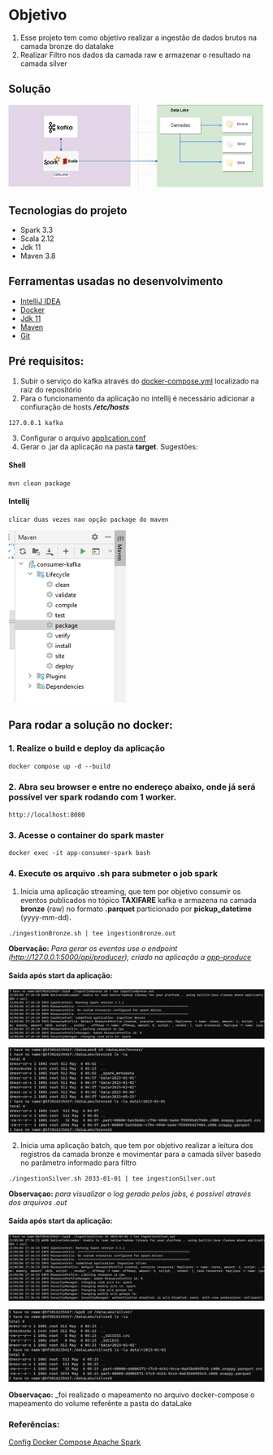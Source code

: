 # Objetivo

1. Esse projeto tem como objetivo realizar a ingestão de dados brutos na camada bronze do datalake
2. Realizar Filtro nos dados da camada raw e armazenar o resultado na camada silver


## Solução
![](doc/img.png)

## Tecnologias do projeto
- Spark 3.3
- Scala 2.12
- Jdk 11
- Maven 3.8

## Ferramentas usadas no desenvolvimento
- [IntelliJ IDEA](https://www.jetbrains.com/idea/download/download-thanks.html?platform=windows&code=IIC)
- [Docker](https://docs.docker.com/compose/install/)
- [Jdk 11](https://www.oracle.com/br/java/technologies/javase/jdk11-archive-downloads.html)
- [Maven](https://maven.apache.org/download.cgi)
- [Git](https://git-scm.com/downloads/)

## Pré requisitos:
1. Subir o serviço do kafka através do [docker-compose.yml](https://github.com/wesleyst5/case-data-engineer-experian/blob/main/docker-compose.yaml) localizado na raiz do repositório
2. Para o funcionamento da aplicação no intellij é necessário adicionar a confiuração de hosts **_/etc/hosts_**
```
127.0.0.1 kafka
```
3. Configurar o arquivo [application.conf](src/main/resources/application.conf) 
4. Gerar o .jar da aplicação na pasta **target**. Sugestões:
#### Shell
```
mvn clean package 
```
#### Intellij
```
clicar duas vezes nao opção package do maven  
```
![img_1.png](doc%2Fimg_1.png)


## Para rodar a solução no docker:

### 1. Realize o build e deploy da aplicação
```
docker compose up -d --build
```

### 2. Abra seu browser e entre no endereço abaixo, onde já será possível ver spark rodando com 1 worker.
```
http://localhost:8080
```

### 3. Acesse o container do spark master
```
docker exec -it app-consumer-spark bash
```

### 4. Execute os arquivo .sh para submeter o job spark

1. Inicia uma aplicação streaming, que tem por objetivo consumir os eventos publicados no tópico **TAXIFARE** kafka e armazena na camada **bronze** (raw) no formato **.parquet** particionado por **pickup_datetime** (yyyy-mm-dd).
```
./ingestionBronze.sh | tee ingestionBronze.out
```

**Obervação:** _Para gerar os eventos use o endpoint (http://127.0.0.1:5000/api/producer), criado na aplicação a [app-produce](https://github.com/wesleyst5/case-data-engineer-experian/tree/main/app-producer)_

#### Saída após start da aplicação:
![img_2.png](doc%2Fimg_2.png)

![img_3.png](doc%2Fimg_3.png)


2. Inicia uma aplicação batch, que tem por objetivo realizar a leitura dos registros da camada bronze e movimentar para a camada silver basedo no parâmetro informado para filtro
```
./ingestionSilver.sh 2033-01-01 | tee ingestionSilver.out
```

**Observaçao:** _para visualizar o log gerado pelos jobs, é possível através dos arquivos .out_

#### Saída após start da aplicação:
![img_4.png](doc%2Fimg_4.png)

![img_5.png](doc%2Fimg_5.png)

**Observaçao:** _foi realizado o mapeamento no arquivo docker-compose o mapeamento do volume referênte a pasta do dataLake

### Referências:

[Config Docker Compose Apache Spark](https://hub.docker.com/r/bitnami/spark/)
